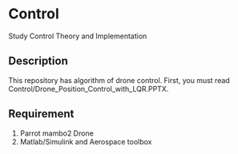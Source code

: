 # Control
Study Control Theory and Implementation

## Description
This repository has algorithm of drone control.
First, you must read Control/Drone_Position_Control_with_LQR.PPTX.

## Requirement
1. Parrot mambo2 Drone
2. Matlab/Simulink and Aerospace toolbox
